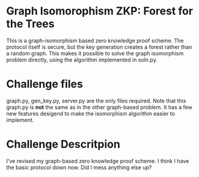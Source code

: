 # Graph Isomorophism ZKP: Forest for the Trees
This is a graph-isomorphism based zero knowledge proof scheme. The protocol itself is secure, but the key generation creates a forest rather than a random graph. This makes it possible to solve the graph isomorphism problem directly, using the algorithm implemented in soln.py.

# Challenge files
graph.py, gen_key.py, server.py are the only files required. Note that this graph.py is **not** the same as in the other graph-based problem. It has a few new features desigend to make the isomorphism algorithm easier to implement.

# Challenge Descritpion
I've revised my graph-based zero knowledge proof scheme. I think I have the basic protocol down now. Did I mess anything else up?